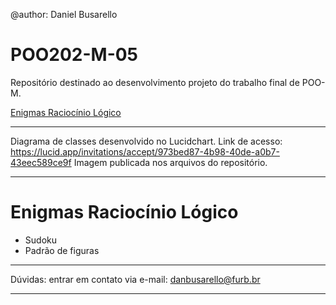 @author: Daniel Busarello

# POO202-M-05

Repositório destinado ao desenvolvimento projeto do trabalho final de POO-M.

[Enigmas Raciocínio Lógico](/#enigmas-raciocinio-logico)

------

Diagrama de classes desenvolvido no Lucidchart.
Link de acesso: https://lucid.app/invitations/accept/973bed87-4b98-40de-a0b7-43eec589ce9f
Imagem publicada nos arquivos do repositório.

------

# Enigmas Raciocínio Lógico
- Sudoku
- Padrão de figuras

------

Dúvidas: entrar em contato via e-mail: danbusarello@furb.br

------
